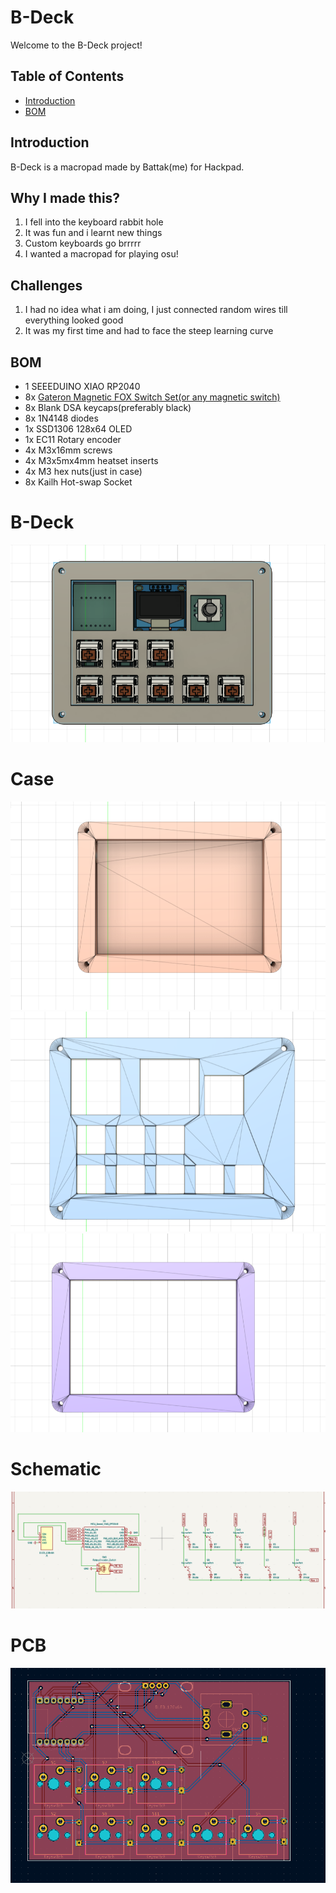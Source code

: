 # B-Deck

Welcome to the B-Deck project!

## Table of Contents

- [Introduction](#introduction)
- [BOM](#bom)


## Introduction

B-Deck is a macropad made by Battak(me) for Hackpad.

## Why I made this?
1. I fell into the keyboard rabbit hole
2. It was fun and i learnt new things
3. Custom keyboards go brrrrr
4. I wanted a macropad for playing osu!

## Challenges
1. I had no idea what i am doing, I just connected random wires till everything looked good
2. It was my first time and had to face the steep learning curve


## BOM
- 1 SEEEDUINO XIAO RP2040
- 8x [Gateron Magnetic FOX Switch Set(or any magnetic switch)]((https://www.gateron.com/products/gateron-magnetic-fox-switch-set?VariantsId=10810))
- 8x Blank DSA keycaps(preferably black)
- 8x 1N4148 diodes
- 1x SSD1306 128x64 OLED
- 1x EC11 Rotary encoder
- 4x M3x16mm screws
- 4x M3x5mx4mm heatset inserts
- 4x M3 hex nuts(just in case)
- 8x Kailh Hot-swap Socket

# B-Deck
![image](https://github.com/bigloosegoose/B-Deck/blob/main/B-Deck/Images/B-deck.png?raw=true)

# Case
![image](https://github.com/bigloosegoose/B-Deck/blob/main/B-Deck/Images/BottomCase.png?raw=true)
![image](https://github.com/bigloosegoose/B-Deck/blob/main/B-Deck/Images/Plate.png?raw=true)
![image](https://github.com/bigloosegoose/B-Deck/blob/main/B-Deck/Images/TopCase.png?raw=true)

# Schematic
![image](https://github.com/bigloosegoose/B-Deck/blob/main/B-Deck/Images/Schematic.png?raw=true)

# PCB
![image](https://github.com/bigloosegoose/B-Deck/blob/main/B-Deck/Images/pcb.png?raw=true)
